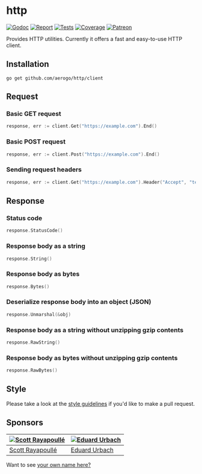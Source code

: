 # http

[![Godoc][godoc-image]][godoc-url]
[![Report][report-image]][report-url]
[![Tests][tests-image]][tests-url]
[![Coverage][coverage-image]][coverage-url]
[![Patreon][patreon-image]][patreon-url]

Provides HTTP utilities. Currently it offers a fast and easy-to-use HTTP client.

## Installation

```shell
go get github.com/aerogo/http/client
```

## Request

### Basic GET request

```go
response, err := client.Get("https://example.com").End()
```

### Basic POST request

```go
response, err := client.Post("https://example.com").End()
```

### Sending request headers

```go
response, err := client.Get("https://example.com").Header("Accept", "text/html").End()
```

## Response

### Status code

```go
response.StatusCode()
```

### Response body as a string

```go
response.String()
```

### Response body as bytes

```go
response.Bytes()
```

### Deserialize response body into an object (JSON)

```go
response.Unmarshal(&obj)
```

### Response body as a string without unzipping gzip contents

```go
response.RawString()
```

### Response body as bytes without unzipping gzip contents

```go
response.RawBytes()
```

## Style

Please take a look at the [style guidelines](https://github.com/akyoto/quality/blob/master/STYLE.md) if you'd like to make a pull request.

## Sponsors

| [![Scott Rayapoullé](https://avatars3.githubusercontent.com/u/11772084?s=70&v=4)](https://github.com/soulcramer) | [![Eduard Urbach](https://avatars2.githubusercontent.com/u/438936?s=70&v=4)](https://twitter.com/eduardurbach) |
| --- | --- |
| [Scott Rayapoullé](https://github.com/soulcramer) | [Eduard Urbach](https://eduardurbach.com) |

Want to see [your own name here?](https://www.patreon.com/eduardurbach)

[godoc-image]: https://godoc.org/github.com/aerogo/http?status.svg
[godoc-url]: https://godoc.org/github.com/aerogo/http
[report-image]: https://goreportcard.com/badge/github.com/aerogo/http
[report-url]: https://goreportcard.com/report/github.com/aerogo/http
[tests-image]: https://cloud.drone.io/api/badges/aerogo/http/status.svg
[tests-url]: https://cloud.drone.io/aerogo/http
[coverage-image]: https://codecov.io/gh/aerogo/http/graph/badge.svg
[coverage-url]: https://codecov.io/gh/aerogo/http
[patreon-image]: https://img.shields.io/badge/patreon-donate-green.svg
[patreon-url]: https://www.patreon.com/eduardurbach
